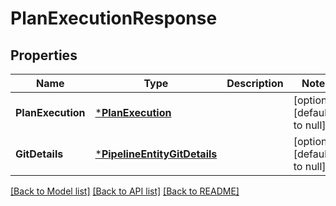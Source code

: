 # PlanExecutionResponse

## Properties
Name | Type | Description | Notes
------------ | ------------- | ------------- | -------------
**PlanExecution** | [***PlanExecution**](PlanExecution.md) |  | [optional] [default to null]
**GitDetails** | [***PipelineEntityGitDetails**](PipelineEntityGitDetails.md) |  | [optional] [default to null]

[[Back to Model list]](../README.md#documentation-for-models) [[Back to API list]](../README.md#documentation-for-api-endpoints) [[Back to README]](../README.md)


